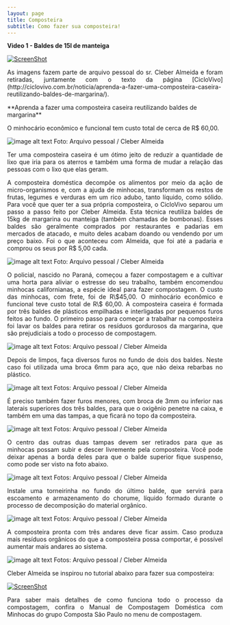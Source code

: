 ```yaml
---
layout: page
title: Composteira
subtitle: Como fazer sua composteira!
---
```


**Video 1 - Baldes de 15l de manteiga** 

[![ScreenShot](http://img.youtube.com/vi/O7lpOWtPKHQ/0.jpg)](https://www.youtube.com/watch?v=O7lpOWtPKHQ)

<p style="text-align: justify;">
As imagens fazem parte de arquivo pessoal do sr. Cleber Almeida e foram retiradas, juntamente com o texto da página [CicloVivo](http://ciclovivo.com.br/noticia/aprenda-a-fazer-uma-composteira-caseira-reutilizando-baldes-de-margarina/).
</p>
**Aprenda a fazer uma composteira caseira reutilizando baldes de margarina**

O minhocário econômico e funcional tem custo total de cerca de R\$ 60,00.

![image alt text](https://rawgit.com/compostaflorestal/compostaflorestal.github.io/master/blog_posts/25-01-2017/Fotos/foto1.jpg)
Foto: Arquivo pessoal / Cleber Almeida

<p style="text-align: justify;">
Ter uma composteira caseira é um ótimo jeito de reduzir a quantidade de lixo que iria para os aterros e também uma forma de mudar a relação das pessoas com o lixo que elas geram.
</p>
<p style="text-align: justify;">
A composteira doméstica decompõe os alimentos por meio da ação de micro-organismos e, com a ajuda de minhocas, transformam os restos de frutas, legumes e verduras em um rico adubo, tanto líquido, como sólido.
Para você que quer ter a sua própria composteira, o CicloVivo separou um passo a passo feito por Cleber Almeida. Esta técnica reutiliza baldes de 15kg de margarina ou manteiga (também chamadas de bombonas). Esses baldes são geralmente comprados por restaurantes e padarias em mercados de atacado, e muito deles acabam doando ou vendendo por um preço baixo. Foi o que aconteceu com Almeida, que foi até a padaria e comprou os seus por R$ 5,00 cada.
</p>

![image alt text](https://rawgit.com/compostaflorestal/compostaflorestal.github.io/master/blog_posts/25-01-2017/Fotos/foto2.jpg)
Foto: Arquivo pessoal / Cleber Almeida

<p style="text-align: justify;">
O policial, nascido no Paraná, começou a fazer compostagem e a cultivar uma horta para aliviar o estresse do seu trabalho, também encomendou minhocas californianas, a espécie ideal para fazer compostagem. O custo das minhocas, com frete, foi de R\$45,00. O minhocário econômico e funcional teve custo total de R\$ 60,00.
A composteira caseira é formada por três baldes de plásticos empilhadas e interligadas por pequenos furos feitos ao fundo.
O primeiro passo para começar a trabalhar na composteira foi lavar os baldes para retirar os resíduos gordurosos da margarina, que são prejudiciais a todo o processo de compostagem.
</p>

![image alt text](https://rawgit.com/compostaflorestal/compostaflorestal.github.io/master/blog_posts/25-01-2017/Fotos/foto3.jpg)
Fotos: Arquivo pessoal / Cleber Almeida

<p style="text-align: justify;">
Depois de limpos, faça diversos furos no fundo de dois dos baldes. Neste caso foi utilizada uma broca 6mm para aço, que não deixa rebarbas no plástico.
</p>

![image alt text](https://rawgit.com/compostaflorestal/compostaflorestal.github.io/master/blog_posts/25-01-2017/Fotos/foto4.jpg)
Fotos: Arquivo pessoal / Cleber Almeida

<p style="text-align: justify;">
É preciso também fazer furos menores, com broca de 3mm ou inferior nas laterais superiores dos três baldes, para que o oxigênio penetre na caixa, e também em uma das tampas, a que ficará no topo da composteira.
</p>

![image alt text](https://rawgit.com/compostaflorestal/compostaflorestal.github.io/master/blog_posts/25-01-2017/Fotos/foto5.jpg)
Fotos: Arquivo pessoal / Cleber Almeida

<p style="text-align: justify;">
O centro das outras duas tampas devem ser retirados para que as minhocas possam subir e descer livremente pela composteira. Você pode deixar apenas a borda deles para que o balde superior fique suspenso, como pode ser visto na foto abaixo.
</p>

![image alt text](https://rawgit.com/compostaflorestal/compostaflorestal.github.io/master/blog_posts/25-01-2017/Fotos/foto6.jpg)
Fotos: Arquivo pessoal / Cleber Almeida

<p style="text-align: justify;">
Instale uma torneirinha no fundo do último balde, que servirá para escoamento e armazenamento do chorume, líquido formado durante o processo de decomposição do material orgânico.
</p>

![image alt text](https://rawgit.com/compostaflorestal/compostaflorestal.github.io/master/blog_posts/25-01-2017/Fotos/foto7.jpg)
Fotos: Arquivo pessoal / Cleber Almeida

<p style="text-align: justify;">
A composteira pronta com três andares deve ficar assim. Caso produza mais resíduos orgânicos do que a composteira possa comportar, é possível aumentar mais andares ao sistema.
</p>

![image alt text](https://rawgit.com/compostaflorestal/compostaflorestal.github.io/master/blog_posts/25-01-2017/Fotos/foto8.jpg)
Fotos: Arquivo pessoal / Cleber Almeida

Cleber Almeida se inspirou no tutorial abaixo para fazer sua composteira:

[![ScreenShot](http://img.youtube.com/vi/EG1VUS2mEZQ/0.jpg)](https://www.youtube.com/watch?v=EG1VUS2mEZQ)

<p style="text-align: justify;">
Para saber mais detalhes de como funciona todo o processo da compostagem, confira o Manual de Compostagem Doméstica com Minhocas do grupo Composta São Paulo no menu de compostagem.
</p>

